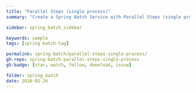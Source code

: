 ```yaml
---
title: "Parallel Steps (single process)"
summary: "Create a Spring Batch Service with Parallel Steps (single process)"

sidebar: spring_batch_sidebar

keywords: sample
tags: [spring-batch-tag]

permalink: spring-batch/parallel-steps-single-process/
gh-repo: spring-batch-parallel-steps-single-process
gh-badge: [star, watch, follow, download, issue]

folder: spring_batch
date: 2016-02-26
---
```



